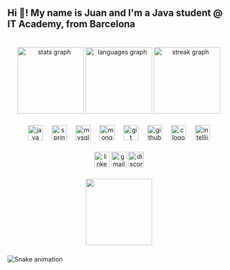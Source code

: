 <h2 align="left">Hi 👋! My name is Juan and I'm a Java student @ IT Academy, from Barcelona</h2>

###

<br clear="both">

<div align="center">
  <img src="https://github-readme-stats.vercel.app/api?username=juanmoree&hide_title=false&hide_rank=false&show_icons=true&include_all_commits=true&count_private=true&disable_animations=true&theme=github_dark&locale=en&hide_border=false&order=1&custom_title=My stats" height="150" alt="stats graph"  />
  <img src="https://github-readme-stats.vercel.app/api/top-langs?username=juanmoree&locale=en&hide_title=false&layout=compact&card_width=320&langs_count=5&theme=github_dark&hide_border=false&order=2&custom_title=My languages" height="150" alt="languages graph"  />
  <img src="https://streak-stats.demolab.com?user=juanmoree&locale=en&mode=daily&theme=github_dark&hide_border=true&border_radius=5&order=3" height="150" alt="streak graph"  />
</div>

###

<div align="center">
  <img src="https://cdn.jsdelivr.net/gh/devicons/devicon/icons/java/java-original.svg" height="34" alt="java logo"  />
  <img width="12" />
  <img src="https://cdn.jsdelivr.net/gh/devicons/devicon/icons/spring/spring-original.svg" height="34" alt="spring logo"  />
  <img width="12" />
  <img src="https://cdn.jsdelivr.net/gh/devicons/devicon/icons/mysql/mysql-original.svg" height="34" alt="mysql logo"  />
  <img width="12" />
  <img src="https://cdn.jsdelivr.net/gh/devicons/devicon/icons/mongodb/mongodb-original.svg" height="34" alt="mongodb logo"  />
  <img width="12" />
  <img src="https://cdn.jsdelivr.net/gh/devicons/devicon/icons/git/git-original.svg" height="34" alt="git logo"  />
  <img width="12" />
  <img src="https://cdn.jsdelivr.net/gh/devicons/devicon/icons/github/github-original.svg" height="34" alt="github logo"  />
  <img width="12" />
  <img src="https://cdn.jsdelivr.net/gh/devicons/devicon/icons/c/c-original.svg" height="34" alt="c logo"  />
  <img width="12" />
  <img src="https://cdn.jsdelivr.net/gh/devicons/devicon/icons/intellij/intellij-original.svg" height="34" alt="intellij logo"  />
</div>

###

<div align="center">
  <img src="https://img.shields.io/static/v1?message=LinkedIn&logo=linkedin&label=&color=0077B5&logoColor=white&labelColor=&style=flat" height="35" alt="linkedin logo"  />
  <img src="https://img.shields.io/static/v1?message=Gmail&logo=gmail&label=&color=D14836&logoColor=white&labelColor=&style=flat" height="35" alt="gmail logo"  />
  <img src="https://img.shields.io/static/v1?message=Discord&logo=discord&label=&color=7289DA&logoColor=white&labelColor=&style=flat" height="35" alt="discord logo"  />
</div>

###

<div align="center">
  <img height="150" src="https://media.tenor.com/bQCHJwgCNuMAAAAC/kitten-cat.gif"  />
</div>

###

<img src="https://raw.githubusercontent.com/juanmoree/juanmoree/output/snake.svg" alt="Snake animation" />

###